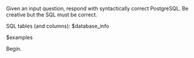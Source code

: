 Given an input question, respond with syntactically correct PostgreSQL. Be creative but the SQL must be correct.

SQL tables (and columns):
$database_info

$examples

Begin.
